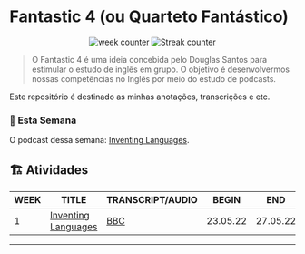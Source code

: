 # Fantastic 4 (ou Quarteto Fantástico)

<p align="center">
  <a href="#"><img src="https://img.shields.io/static/v1?style=for-the-badge&label=WEEK&color=red&message=1" alt="week counter"/></a>
  <a href="#"><img src="https://img.shields.io/static/v1?style=for-the-badge&label=Streak&color=green&message=3%20days" alt="Streak counter"/></a>
</p>

>  O Fantastic 4 é uma ideia concebida pelo Douglas Santos para estimular o estudo de inglês em grupo. O objetivo é desenvolvermos nossas competências no Inglês por meio do estudo de podcasts.

Este repositório é destinado as minhas anotações, transcrições e etc.  

### 📆 Esta Semana

O podcast dessa semana: [Inventing Languages](week1-Inventing_Languages.md). 

## 🏗️ Atividades

| WEEK |    TITLE                |   TRANSCRIPT/AUDIO    | BEGIN    |     END  |
| ---- |        ----             |   ----    | ----     |     ---- |
|   1  | [Inventing Languages](week1-Inventing_Languages.md)    |   [BBC](https://www.bbc.co.uk/learningenglish/oromo/features/6-minute-english_2022/ep-220113)     | 23.05.22 | 27.05.22 |
-----------------------------------------------------------------

